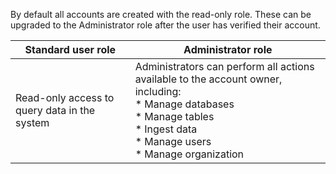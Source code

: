By default all accounts are created with the read-only role. These can be upgraded to the Administrator role after the user has verified their account.

| Standard user role | Administrator role |
|---|---|
| Read-only access to query data in the system | Administrators can perform all actions available to the account owner, including:<br/>* Manage databases<br/>* Manage tables<br/>* Ingest data<br/>* Manage users<br/>* Manage organization |
